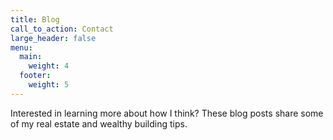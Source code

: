 ```yaml
---
title: Blog
call_to_action: Contact
large_header: false
menu:
  main:
    weight: 4
  footer:
    weight: 5
---
```


Interested in learning more about how I think? These blog posts share some of my real estate and wealthy building tips.
